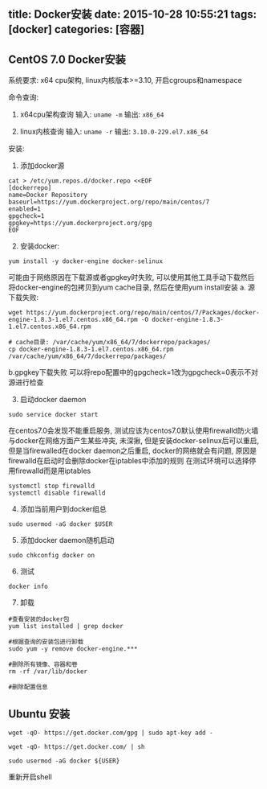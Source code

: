 title: Docker安装
date: 2015-10-28 10:55:21
tags: [docker]
categories: [容器]
---

## CentOS 7.0 Docker安装 ##

系统要求:
x64 cpu架构, linux内核版本>=3.10, 开启cgroups和namespace

命令查询:
1. x64cpu架构查询
输入: `uname -m`
输出: `x86_64`

2. linux内核查询
输入: `uname -r`
输出: `3.10.0-229.el7.x86_64`

安装:
1. 添加docker源
```
cat > /etc/yum.repos.d/docker.repo <<EOF
[dockerrepo]
name=Docker Repository
baseurl=https://yum.dockerproject.org/repo/main/centos/7
enabled=1
gpgcheck=1
gpgkey=https://yum.dockerproject.org/gpg
EOF
```

2. 安装docker:
```
yum install -y docker-engine docker-selinux
```

可能由于网络原因在下载源或者gpgkey时失败, 可以使用其他工具手动下载然后将docker-engine的包拷贝到yum cache目录, 然后在使用yum install安装
a. 源下载失败:
```
wget https://yum.dockerproject.org/repo/main/centos/7/Packages/docker-engine-1.8.3-1.el7.centos.x86_64.rpm -O docker-engine-1.8.3-1.el7.centos.x86_64.rpm

# cache目录: /var/cache/yum/x86_64/7/dockerrepo/packages/
cp docker-engine-1.8.3-1.el7.centos.x86_64.rpm /var/cache/yum/x86_64/7/dockerrepo/packages/
```
b.gpgkey下载失败
可以将repo配置中的gpgcheck=1改为gpgcheck=0表示不对源进行检查


3. 启动docker daemon
```
sudo service docker start
```
在centos7.0会发现不能重启服务, 测试应该为centos7.0默认使用firewalld防火墙与docker在网络方面产生某些冲突, 未深揪, 但是安装docker-selinux后可以重启, 但是当firewalled在docker daemon之后重启, docker的网络就会有问题, 原因是firewalld在启动时会删除docker在iptables中添加的规则
在测试环境可以选择停用firewalld而是用iptables
```
systemctl stop firewalld
systemctl disable firewalld
```

4. 添加当前用户到docker组总
```
sudo usermod -aG docker $USER
```

5. 添加docker daemon随机启动
```
sudo chkconfig docker on
```

6. 测试
```
docker info
```

7. 卸载

```
#查看安装的docker包
yum list installed | grep docker

#根据查询的安装包进行卸载
sudo yum -y remove docker-engine.***

#删除所有镜像、容器和卷
rm -rf /var/lib/docker

#删除配置信息
```

## Ubuntu 安装 ##

```
wget -qO- https://get.docker.com/gpg | sudo apt-key add -

wget -qO- https://get.docker.com/ | sh

sudo usermod -aG docker ${USER}
```

重新开启shell